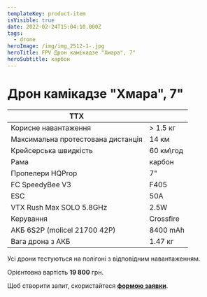 ```yaml
---
templateKey: product-item
isVisible: true
date: 2022-02-24T15:04:10.000Z
tags:
  - drone
heroImage: /img/img_2512-1-.jpg
heroTitle: FPV Дрон камікадзе "Хмара", 7"
heroSubtitle: карбон
---
```

# Дрон камікадзе "Хмара", 7"

| **ТТХ**                                        |           |
| ---------------------------------------------- | --------- |
| Корисне навантаження                           | > 1.5 кг |
| Максимальна протестована дистанція             | 14 км   | 
| Крейсерська швидкість                          | 60 км\год |
| Р﻿ама                                           | карбон    |
| Пропелери HQProp                               | 7"        |
| FC SpeedyBee V3                                | F405      |
| ESC                                            | 50A       |   
| ﻿VTX Rush Max SOLO 5.8GHz                       | 2.5W      |
| ﻿Керування                                      | Crossfire |
| АКБ 6S2P (molicel 21700 42P)                   | 8400 mAh  |
| Вага дрона з АКБ                               | 1.47 кг   |

Усі дрони тестуються на полігоні з відповідним навантаженням.

Орієнтовна вартість **19 800** грн.

Щоб створити запит, скористайтеся <a href="https://docs.google.com/forms/d/e/1FAIpQLSflTILqQ9CENT9xGsnn4Ke6l-D-2m2yaclV2jH2pzXmjGk51w/viewform" target="_blank" rel="noopener noreferrer">**формою заявки**</a>.